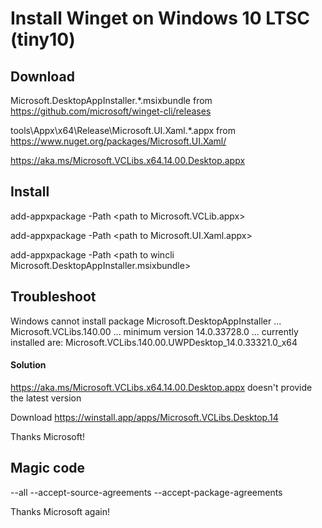 # Install Winget on Windows 10 LTSC (tiny10)

## Download

Microsoft.DesktopAppInstaller.*.msixbundle from https://github.com/microsoft/winget-cli/releases

tools\Appx\x64\Release\Microsoft.UI.Xaml.*.appx from https://www.nuget.org/packages/Microsoft.UI.Xaml/

https://aka.ms/Microsoft.VCLibs.x64.14.00.Desktop.appx

## Install

add-appxpackage -Path \<path to Microsoft.VCLib.appx\>

add-appxpackage -Path \<path to Microsoft.UI.Xaml.appx\>

add-appxpackage -Path \<path to wincli Microsoft.DesktopAppInstaller.msixbundle\>

## Troubleshoot

Windows cannot install package Microsoft.DesktopAppInstaller ... Microsoft.VCLibs.140.00 ... minimum version 14.0.33728.0 ... currently installed are: Microsoft.VCLibs.140.00.UWPDesktop_14.0.33321.0_x64

#### Solution

https://aka.ms/Microsoft.VCLibs.x64.14.00.Desktop.appx doesn't provide the latest version

Download https://winstall.app/apps/Microsoft.VCLibs.Desktop.14

Thanks Microsoft!

## Magic code

 --all --accept-source-agreements --accept-package-agreements
 
 Thanks Microsoft again!
 
